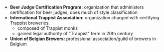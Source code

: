* **Beer Judge Certification Program:** organization that administers certification for beer judges, does much of style classification
* **International Trappist Association:** organization charged with certifying Trappist breweries.
	* composed of Trappist monks
	* gained legal authority of "Trappist" term in 20th century
* **Union of Belgian Brewers:** professional association/guild of brewers in Belgium